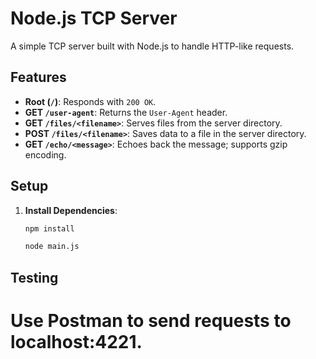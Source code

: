 
# Node.js TCP Server

A simple TCP server built with Node.js to handle HTTP-like requests.

## Features

- **Root (`/`)**: Responds with `200 OK`.
- **GET `/user-agent`**: Returns the `User-Agent` header.
- **GET `/files/<filename>`**: Serves files from the server directory.
- **POST `/files/<filename>`**: Saves data to a file in the server directory.
- **GET `/echo/<message>`**: Echoes back the message; supports gzip encoding.

## Setup

1. **Install Dependencies**: 
   ```bash
   npm install
   ```
   ```bash
   node main.js
   ```

## Testing 

Use Postman to send requests to localhost:4221.
=======

